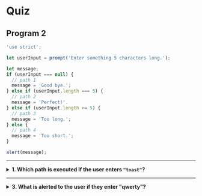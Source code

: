 # Quiz


## Program 2

```js
'use strict';

let userInput = prompt('Enter something 5 characters long.');

let message;
if (userInput === null) {
  // path 1
  message = 'Good bye.';
} else if (userInput.length === 5) {
  // path 2
  message = 'Perfect!'.
} else if (userInput.length >= 5) {
  // path 3
  message = 'Too long.';
} else {
  // path 4
  message = 'Too short.';
}

alert(message);
```

---

<details>
<summary><strong>1. Which path is executed if the user enters <code>"toast"</code>?</strong></summary>
<br>

<details>
<summary><em>A. Path 2</em></summary>
<br>

✔ Correct!

The first conditional check that will evaluate to `true` is the second one:
`if (userInput.length === 5)`.

Conditional statements execute the first path with a truthy condition so the
program will enter directly into the second path _without_ evaluating any more
checks.

</details>
<details>
<summary><em>B. Path 3</em></summary>
<br>

✖ Nope.

This is a tricky one. The condition for path 3 _would_ evaluate to `true` when
the input is 5 characters long, but the comparison will actually _never happen_!

A conditional statement _will not_ check any more conditions after _any one of
them_ evaluates to true. The first path will be executed and the rest of the
conditional is skipped entirely.

</details>
<details>
<summary><em>C. Path 2 and Path 3</em></summary>
<br>

✖ Nope.

Only one path can ever be executed in a conditional statement. After the second
condition passes, the second path will be executed and everything else will be
skipped.

</details>
<details>
<summary><em>D. Path 4</em></summary>
<br>

✖ Nope.

`else` blocks are only evaluated if _every_ conditional check is falsy. Because
the second check was truthy, the conditional statement will never make it to
path 4.

</details>

</details>

---

<details>
<summary><strong>3. What is alerted to the user if they enter "qwerty"?</strong></summary>
<br>

<details>
<summary><em>A. "Perfect!"</em></summary>
<br>

✖ Nope.

The input is longer than 5 characters, so the 3rd path will be executed. Because
`"Perfect!"` is only assigned to `message` in the 2nd path, this value will not
be alerted.

</details>
<details>
<summary><em>B. "Too long."</em></summary>
<br>

✔ Correct!

The input is longer than 5 characters so it will pass the 3rd conditional check,
executing the 3rd path.

In the third path `"Too long."` is assigned to `message`, so "Too long." will be
alerted to the user.

</details>
<details>
<summary><em>C. "Too short."</em></summary>
<br>

✖ Nope.

The `else` block (path 4) will never be executed if the user inputs "qwerty"
because the 3rd check will be truthy, and the 3rd path will be executed.

`else` blocks are only executed if _no other checks_ are truthy.

</details>

</details>
